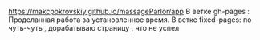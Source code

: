 https://makcpokrovskiy.github.io/massageParlor/app
В ветке gh-pages : Проделанная работа за установленное время.
В ветке fixed-pages: по чуть-чуть , дорабатываю страницу , что не успел
